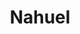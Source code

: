 ---
title: "Nahuel"
url: /ciudad-autonoma-de-buenos-aires/nahuel-doctor-enrique-finochietto/
shop: Metzgerei
---